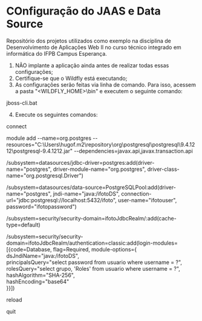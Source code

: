 # COnfiguração do JAAS e Data Source
Repositório dos projetos utilizados como exemplo na disciplina de Desenvolvimento de Aplicações Web II no curso técnico integrado em informática do IFPB Campus Esperança.

1. NÃO implante a aplicação ainda antes de realizar todas essas configurações;
2. Certifique-se que o Wildfly está executando;
3. As configurações serão feitas via linha de comando. Para isso, acessem a pasta "<WILDFLY_HOME>\bin" e executem o seguinte comando:

jboss-cli.bat

4. Execute os seguintes comandos:

connect

module add --name=org.postgres --resources="C:\Users\hugof\.m2\repository\org\postgresql\postgresql\9.4.1212\postgresql-9.4.1212.jar" --dependencies=javax.api,javax.transaction.api

/subsystem=datasources/jdbc-driver=postgres:add(driver-name="postgres", driver-module-name="org.postgres", driver-class-name="org.postgresql.Driver")

/subsystem=datasources/data-source=PostgreSQLPool:add(driver-name="postgres", jndi-name="java:/ifotoDS", connection-url="jdbc:postgresql://localhost:5432/ifoto", user-name="ifotouser", password="ifotopassword")

/subsystem=security/security-domain=ifotoJdbcRealm/:add(cache-type=default)

/subsystem=security/security-domain=ifotoJdbcRealm/authentication=classic:add(login-modules=[{code=Database, flag=Required, module-options={ \
    dsJndiName="java:/ifotoDS", \
    principalsQuery="select password from usuario where username = ?", \
    rolesQuery="select grupo, 'Roles' from usuario where username = ?", \
    hashAlgorithm="SHA-256", \
    hashEncoding="base64" \
}}])

reload

quit
